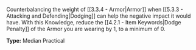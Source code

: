 Counterbalancing the weight of [[3.3.4 - Armor|Armor]] when [[5.3.3 - Attacking and Defending|Dodging]] can help the negative impact it would have. With this Knowledge, reduce the [[4.2.1 - Item Keywords|Dodge Penalty]] of the Armor you are wearing by 1, to a minimum of 0.

__Type:__ Median Practical
